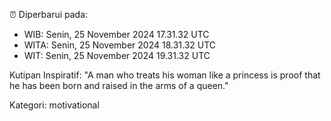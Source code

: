 ⏰ Diperbarui pada:
- WIB: Senin, 25 November 2024 17.31.32 UTC
- WITA: Senin, 25 November 2024 18.31.32 UTC
- WIT: Senin, 25 November 2024 19.31.32 UTC

Kutipan Inspiratif:
"A man who treats his woman like a princess is proof that he has been born and raised in the arms of a queen."


Kategori: motivational

